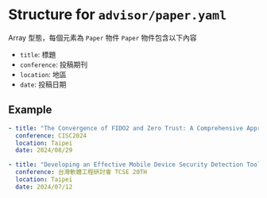 # Structure for `advisor/paper.yaml`

Array 型態，每個元素為 `Paper` 物件
`Paper` 物件包含以下內容

- `title`: 標題
- `conference`: 投稿期刊
- `location`: 地區
- `date`: 投稿日期

## Example

```yaml
- title: "The Convergence of FIDO2 and Zero Trust: A Comprehensive Approach to Enterprise Security"
  conference: CISC2024
  location: Taipei
  date: 2024/08/29

- title: "Developing an Effective Mobile Device Security Detection Tool: Technology and Applications"
  conference: 台灣軟體工程研討會 TCSE 20TH
  location: Taipei
  date: 2024/07/12
```
